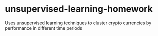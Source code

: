 # unsupervised-learning-homework

Uses unsupervised learning techniques to cluster crypto currencies by performance in different time periods